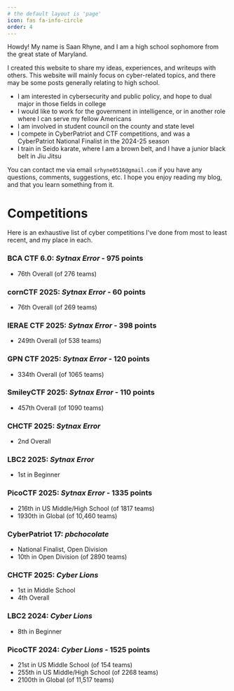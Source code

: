 ```yaml
---
# the default layout is 'page'
icon: fas fa-info-circle
order: 4
---
```


Howdy! My name is Saan Rhyne, and I am a high school sophomore from the great state of Maryland.

I created this website to share my ideas, experiences, and writeups with others. This website will mainly focus on cyber-related topics, and there may be some posts generally relating to high school.

* I am interested in cybersecurity and public policy, and hope to dual major in those fields in college
* I would like to work for the government in intelligence, or in another role where I can serve my fellow Americans
* I am involved in student council on the county and state level
* I compete in CyberPatriot and CTF competitions, and was a CyberPatriot National Finalist in the 2024-25 season
* I train in Seido karate, where I am a brown belt, and I have a junior black belt in Jiu Jitsu

You can contact me via email `srhyne0516@gmail.com` if you have any questions, comments, suggestions, etc. I hope you enjoy reading my blog, and that you learn something from it.


# Competitions
Here is an exhaustive list of cyber competitions I've done from most to least recent, and my place in each.

### BCA CTF 6.0: *Sytnax Error* - 975 points
* 76th Overall (of 276 teams)

### cornCTF 2025: *Sytnax Error* - 60 points
* 76th Overall (of 269 teams)

### IERAE CTF 2025: *Sytnax Error* - 398 points
* 249th Overall (of 538 teams)

### GPN CTF 2025: *Sytnax Error* - 120 points
* 334th Overall (of 1065 teams)

### SmileyCTF 2025: *Sytnax Error* - 110 points
* 457th Overall (of 1090 teams)

### CHCTF 2025: *Sytnax Error*
* 2nd Overall

### LBC2 2025: *Sytnax Error*
* 1st in Beginner

### PicoCTF 2025: *Sytnax Error* - 1335 points
* 216th in US Middle/High School (of 1817 teams)
* 1930th in Global (of 10,460 teams)

### CyberPatriot 17: *pbchocolate*
* National Finalist, Open Division
* 10th in Open Division (of 2890 teams)

### CHCTF 2025: *Cyber Lions*
* 1st in Middle School
* 4th Overall

### LBC2 2024: *Cyber Lions*
* 8th in Beginner

### PicoCTF 2024: *Cyber Lions* - 1525 points
* 21st in US Middle School (of 154 teams)
* 255th in US Middle/High School (of 2268 teams)
* 2100th in Global (of 11,517 teams)

